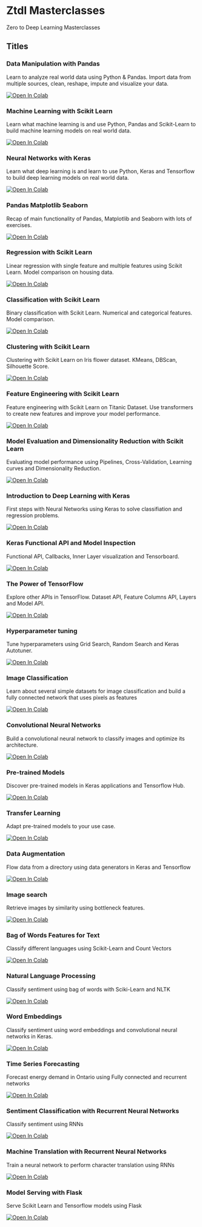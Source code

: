 # Ztdl Masterclasses
Zero to Deep Learning Masterclasses


## Titles

### Data Manipulation with Pandas
Learn to analyze real world data using Python & Pandas. Import data from multiple sources, clean, reshape, impute and visualize your data.

<a href="https://colab.research.google.com/github/zerotodeeplearning/ztdl-masterclasses/blob/master/notebooks/Data_Manipulation_with_Pandas.ipynb" target="_parent"><img src="https://colab.research.google.com/assets/colab-badge.svg" alt="Open In Colab"/></a>

### Machine Learning with Scikit Learn
Learn what machine learning is and use Python, Pandas and Scikit-Learn to build machine learning models on real world data.

<a href="https://colab.research.google.com/github/zerotodeeplearning/ztdl-masterclasses/blob/master/notebooks/Machine_Learning_with_Scikit_Learn.ipynb" target="_parent"><img src="https://colab.research.google.com/assets/colab-badge.svg" alt="Open In Colab"/></a>


### Neural Networks with Keras
Learn what deep learning is and learn to use Python, Keras and Tensorflow to build deep learning models on real world data.

<a href="https://colab.research.google.com/github/zerotodeeplearning/ztdl-masterclasses/blob/master/notebooks/Neural_Networks_with_Keras.ipynb" target="_parent"><img src="https://colab.research.google.com/assets/colab-badge.svg" alt="Open In Colab"/></a>


### Pandas Matplotlib Seaborn
Recap of main functionality of Pandas, Matplotlib and Seaborn with lots of exercises.

<a href="https://colab.research.google.com/github/zerotodeeplearning/ztdl-masterclasses/blob/master/notebooks/Pandas_Matplotlib_Seaborn.ipynb" target="_parent"><img src="https://colab.research.google.com/assets/colab-badge.svg" alt="Open In Colab"/></a>


### Regression with Scikit Learn
Linear regression with single feature and multiple features using Scikit Learn. Model comparison on housing data.

<a href="https://colab.research.google.com/github/zerotodeeplearning/ztdl-masterclasses/blob/master/notebooks/Regression_with_Scikit_Learn.ipynb" target="_parent"><img src="https://colab.research.google.com/assets/colab-badge.svg" alt="Open In Colab"/></a>


### Classification with Scikit Learn
Binary classification with Scikit Learn. Numerical and categorical features. Model comparison.

<a href="https://colab.research.google.com/github/zerotodeeplearning/ztdl-masterclasses/blob/master/notebooks/Classification_with_Scikit_Learn.ipynb" target="_parent"><img src="https://colab.research.google.com/assets/colab-badge.svg" alt="Open In Colab"/></a>


### Clustering with Scikit Learn
Clustering with Scikit Learn on Iris flower dataset. KMeans, DBScan, Silhouette Score.

<a href="https://colab.research.google.com/github/zerotodeeplearning/ztdl-masterclasses/blob/master/notebooks/Clustering_with_Scikit_Learn.ipynb" target="_parent"><img src="https://colab.research.google.com/assets/colab-badge.svg" alt="Open In Colab"/></a>

	
### Feature Engineering with Scikit Learn
Feature engineering with Scikit Learn on Titanic Dataset. Use transformers to create new features and improve your model performance.

<a href="https://colab.research.google.com/github/zerotodeeplearning/ztdl-masterclasses/blob/master/notebooks/Feature_Engineering_with_Scikit_Learn.ipynb" target="_parent"><img src="https://colab.research.google.com/assets/colab-badge.svg" alt="Open In Colab"/></a>


### Model Evaluation and Dimensionality Reduction with Scikit Learn
Evaluating model performance using Pipelines, Cross-Validation, Learning curves and Dimensionality Reduction.

<a href="https://colab.research.google.com/github/zerotodeeplearning/ztdl-masterclasses/blob/master/notebooks/Model_Evaluation_and_Dimensionality_Reduction_with_Scikit_Learn.ipynb" target="_parent"><img src="https://colab.research.google.com/assets/colab-badge.svg" alt="Open In Colab"/></a>


### Introduction to Deep Learning with Keras
First steps with Neural Networks using Keras to solve classifiation and regression problems.

<a href="https://colab.research.google.com/github/zerotodeeplearning/ztdl-masterclasses/blob/master/notebooks/Introduction_to_Deep_Learning_with_Keras.ipynb" target="_parent"><img src="https://colab.research.google.com/assets/colab-badge.svg" alt="Open In Colab"/></a>


### Keras Functional API and Model Inspection
Functional API, Callbacks, Inner Layer visualization and Tensorboard.

<a href="https://colab.research.google.com/github/zerotodeeplearning/ztdl-masterclasses/blob/master/notebooks/Keras_Functional_API_and_Model_Inspection.ipynb" target="_parent"><img src="https://colab.research.google.com/assets/colab-badge.svg" alt="Open In Colab"/></a>


### The Power of TensorFlow
Explore other APIs in TensorFlow. Dataset API, Feature Columns API, Layers and Model API.

<a href="https://colab.research.google.com/github/zerotodeeplearning/ztdl-masterclasses/blob/master/notebooks/The_Power_of_TensorFlow.ipynb" target="_parent"><img src="https://colab.research.google.com/assets/colab-badge.svg" alt="Open In Colab"/></a>


### Hyperparameter tuning
Tune hyperparameters using Grid Search, Random Search and Keras Autotuner.

<a href="https://colab.research.google.com/github/zerotodeeplearning/ztdl-masterclasses/blob/master/notebooks/Hyperparameter_tuning.ipynb" target="_parent"><img src="https://colab.research.google.com/assets/colab-badge.svg" alt="Open In Colab"/></a>


### Image Classification
Learn about several simple datasets for image classification and build a fully connected network that uses pixels as features

<a href="https://colab.research.google.com/github/zerotodeeplearning/ztdl-masterclasses/blob/master/notebooks/Image_Classification.ipynb" target="_parent"><img src="https://colab.research.google.com/assets/colab-badge.svg" alt="Open In Colab"/></a>


### Convolutional Neural Networks
Build a convolutional neural network to classify images and optimize its architecture.

<a href="https://colab.research.google.com/github/zerotodeeplearning/ztdl-masterclasses/blob/master/notebooks/Convolutional_Neural_Networks.ipynb" target="_parent"><img src="https://colab.research.google.com/assets/colab-badge.svg" alt="Open In Colab"/></a>


### Pre-trained Models
Discover pre-trained models in Keras applications and Tensorflow Hub.

<a href="https://colab.research.google.com/github/zerotodeeplearning/ztdl-masterclasses/blob/master/notebooks/Pre-trained_Models.ipynb" target="_parent"><img src="https://colab.research.google.com/assets/colab-badge.svg" alt="Open In Colab"/></a>


### Transfer Learning
Adapt pre-trained models to your use case.

<a href="https://colab.research.google.com/github/zerotodeeplearning/ztdl-masterclasses/blob/master/notebooks/Transfer_Learning.ipynb" target="_parent"><img src="https://colab.research.google.com/assets/colab-badge.svg" alt="Open In Colab"/></a>


### Data Augmentation
Flow data from a directory using data generators in Keras and Tensorflow

<a href="https://colab.research.google.com/github/zerotodeeplearning/ztdl-masterclasses/blob/master/notebooks/Data_Augmentation.ipynb" target="_parent"><img src="https://colab.research.google.com/assets/colab-badge.svg" alt="Open In Colab"/></a>


### Image search
Retrieve images by similarity using bottleneck features.

<a href="https://colab.research.google.com/github/zerotodeeplearning/ztdl-masterclasses/blob/master/notebooks/Image_Search.ipynb" target="_parent"><img src="https://colab.research.google.com/assets/colab-badge.svg" alt="Open In Colab"/></a>


### Bag of Words Features for Text
Classify different languages using Scikit-Learn and Count Vectors

<a href="https://colab.research.google.com/github/zerotodeeplearning/ztdl-masterclasses/blob/master/notebooks/Bag_of_Words_Features_for_Text.ipynb" target="_parent"><img src="https://colab.research.google.com/assets/colab-badge.svg" alt="Open In Colab"/></a>


### Natural Language Processing
Classify sentiment using bag of words with Sciki-Learn and NLTK

<a href="https://colab.research.google.com/github/zerotodeeplearning/ztdl-masterclasses/blob/master/notebooks/Natural_Language_Processing.ipynb" target="_parent"><img src="https://colab.research.google.com/assets/colab-badge.svg" alt="Open In Colab"/></a>


### Word Embeddings
Classify sentiment using word embeddings and convolutional neural networks in Keras.

<a href="https://colab.research.google.com/github/zerotodeeplearning/ztdl-masterclasses/blob/master/notebooks/Word_Embeddings.ipynb" target="_parent"><img src="https://colab.research.google.com/assets/colab-badge.svg" alt="Open In Colab"/></a>


### Time Series Forecasting
Forecast energy demand in Ontario using Fully connected and recurrent networks

<a href="https://colab.research.google.com/github/zerotodeeplearning/ztdl-masterclasses/blob/master/notebooks/Time_Series_Forecasting.ipynb" target="_parent"><img src="https://colab.research.google.com/assets/colab-badge.svg" alt="Open In Colab"/></a>


### Sentiment Classification with Recurrent Neural Networks
Classify sentiment using RNNs

<a href="https://colab.research.google.com/github/zerotodeeplearning/ztdl-masterclasses/blob/master/notebooks/Sentiment_Classification_with_Recurrent_Neural_Networks.ipynb" target="_parent"><img src="https://colab.research.google.com/assets/colab-badge.svg" alt="Open In Colab"/></a>


### Machine Translation with Recurrent Neural Networks
Train a neural network to perform character translation using RNNs

<a href="https://colab.research.google.com/github/zerotodeeplearning/ztdl-masterclasses/blob/master/notebooks/Machine_Translation_with_Recurrent_Neural_Networks.ipynb" target="_parent"><img src="https://colab.research.google.com/assets/colab-badge.svg" alt="Open In Colab"/></a>


### Model Serving with Flask
Serve Scikit Learn and Tensorflow models using Flask

<a href="https://colab.research.google.com/github/zerotodeeplearning/ztdl-masterclasses/blob/master/notebooks/Model_Serving_with_Flask.ipynb" target="_parent"><img src="https://colab.research.google.com/assets/colab-badge.svg" alt="Open In Colab"/></a>
